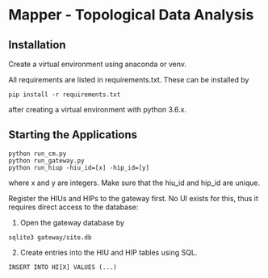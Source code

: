 # Mapper - Topological Data Analysis

## Installation

Create a virtual environment using anaconda or venv.

All requirements are listed in requirements.txt. These can be installed by
```
pip install -r requirements.txt
```
after creating a virtual environment with python 3.6.x.

## Starting the Applications
```
python run_cm.py
python run_gateway.py
python run_hiup -hiu_id=[x] -hip_id=[y]
```

where x and y are integers. Make sure that the hiu_id and hip_id are unique.

Register the HIUs and HIPs to the gateway first. No UI exists for this, thus it requires direct access to the database:
1. Open the gateway database by
```
sqlite3 gateway/site.db
```
2. Create entries into the HIU and HIP tables using SQL.
```
INSERT INTO HI[X] VALUES (...)
```